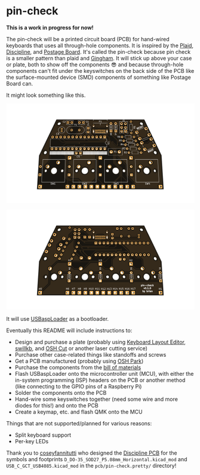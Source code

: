# pin-check

**This is a work in progress for now!**

The pin-check will be a printed circuit board (PCB) for hand-wired keyboards that uses all through-hole components. It is inspired by the [Plaid](https://github.com/hsgw/plaid), [Discipline](https://github.com/coseyfannitutti/discipline), and [Postage Board](https://github.com/LifeIsOnTheWire/Postage-Board/blob/master/README.md). It's called the pin-check because pin check is a smaller pattern than plaid and [Gingham](https://yiancar-designs.com/product/gingham/). It will stick up above your case or plate, both to show off the components 😎 and because through-hole components can't fit under the keyswitches on the back side of the PCB like the surface-mounted device (SMD) components of something like Postage Board can.

It might look something like this.

![3D render of front of PCB](pcb/pin-check-front.png)

![3D render of back of PCB](pcb/pin-check-back.png)

It will use [USBaspLoader](https://github.com/baerwolf/USBaspLoader) as a bootloader.

Eventually this README will include instructions to:

* Design and purchase a plate (probably using [Keyboard Layout Editor](http://www.keyboard-layout-editor.com/), [swillkb](http://builder.swillkb.com/), and [OSH Cut](https://app.oshcut.com/) or another laser cutting service)
* Purchase other case-related things like standoffs and screws
* Get a PCB manufactured (probably using [OSH Park](https://oshpark.com/))
* Purchase the components from the [bill of materials](bom.md)
* Flash USBaspLoader onto the microcontroller unit (MCU), with either the in-system programming (ISP) headers on the PCB or another method (like connecting to the GPIO pins of a Raspberry Pi)
* Solder the components onto the PCB
* Hand-wire some keyswitches together (need some wire and more diodes for this!) and onto the PCB
* Create a keymap, etc. and flash QMK onto the MCU

Things that are not supported/planned for various reasons:

* Split keyboard support
* Per-key LEDs

Thank you to [coseyfannitutti](https://github.com/coseyfannitutti) who designed the [Discipline PCB](https://github.com/coseyfannitutti/discipline) for the symbols and footprints `D_DO-35_SOD27_P5.08mm_Horizontal.kicad_mod` and `USB_C_GCT_USB4085.kicad_mod` in the `pcb/pin-check.pretty/` directory!
